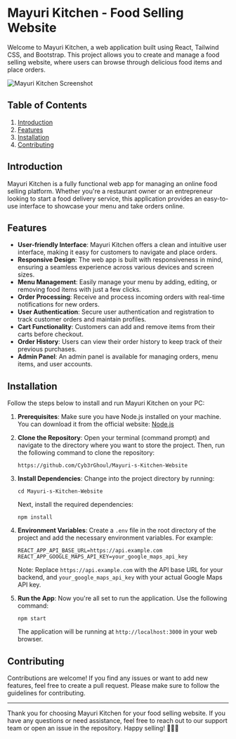# Mayuri Kitchen - Food Selling Website

Welcome to Mayuri Kitchen, a web application built using React, Tailwind CSS, and Bootstrap. This project allows you to create and manage a food selling website, where users can browse through delicious food items and place orders.

![Mayuri Kitchen Screenshot](https://www.linkpicture.com/q/Mayuri-kitchen.png)

## Table of Contents

1. [Introduction](#introduction)
2. [Features](#features)
3. [Installation](#installation)
4. [Contributing](#contributing)

## Introduction

Mayuri Kitchen is a fully functional web app for managing an online food selling platform. Whether you're a restaurant owner or an entrepreneur looking to start a food delivery service, this application provides an easy-to-use interface to showcase your menu and take orders online.

## Features

- **User-friendly Interface**: Mayuri Kitchen offers a clean and intuitive user interface, making it easy for customers to navigate and place orders.
- **Responsive Design**: The web app is built with responsiveness in mind, ensuring a seamless experience across various devices and screen sizes.
- **Menu Management**: Easily manage your menu by adding, editing, or removing food items with just a few clicks.
- **Order Processing**: Receive and process incoming orders with real-time notifications for new orders.
- **User Authentication**: Secure user authentication and registration to track customer orders and maintain profiles.
- **Cart Functionality**: Customers can add and remove items from their carts before checkout.
- **Order History**: Users can view their order history to keep track of their previous purchases.
- **Admin Panel**: An admin panel is available for managing orders, menu items, and user accounts.

## Installation

Follow the steps below to install and run Mayuri Kitchen on your PC:

1. **Prerequisites**: Make sure you have Node.js installed on your machine. You can download it from the official website: [Node.js](https://nodejs.org/)

2. **Clone the Repository**: Open your terminal (command prompt) and navigate to the directory where you want to store the project. Then, run the following command to clone the repository:

   ```
   https://github.com/Cyb3rGhoul/Mayuri-s-Kitchen-Website
   ```

3. **Install Dependencies**: Change into the project directory by running:

   ```
   cd Mayuri-s-Kitchen-Website
   ```

   Next, install the required dependencies:

   ```
   npm install
   ```

4. **Environment Variables**: Create a `.env` file in the root directory of the project and add the necessary environment variables. For example:

   ```
   REACT_APP_API_BASE_URL=https://api.example.com
   REACT_APP_GOOGLE_MAPS_API_KEY=your_google_maps_api_key
   ```

   Note: Replace `https://api.example.com` with the API base URL for your backend, and `your_google_maps_api_key` with your actual Google Maps API key.

5. **Run the App**: Now you're all set to run the application. Use the following command:

   ```
   npm start
   ```

   The application will be running at `http://localhost:3000` in your web browser.

## Contributing

Contributions are welcome! If you find any issues or want to add new features, feel free to create a pull request. Please make sure to follow the guidelines for contributing.

---

Thank you for choosing Mayuri Kitchen for your food selling website. If you have any questions or need assistance, feel free to reach out to our support team or open an issue in the repository. Happy selling! 🍔🍕🍰
